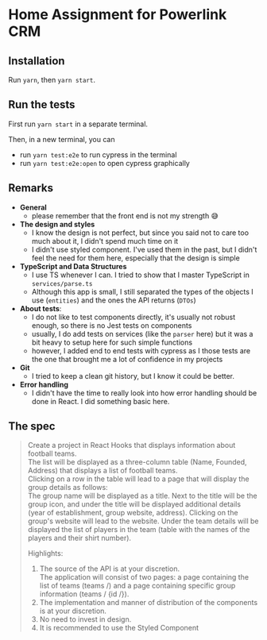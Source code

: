 # Home Assignment for Powerlink CRM

## Installation

Run `yarn`, then `yarn start`.

## Run the tests

First run `yarn start` in a separate terminal. 

Then, in a new terminal, you can
- run `yarn test:e2e` to run cypress in the terminal
- run `yarn test:e2e:open` to open cypress graphically

## Remarks

- **General**
  - please remember that the front end is not my strength 😅
- **The design and styles**
  - I know the design is not perfect, but since you said not to 
  care too much about it, I didn't spend much time on it
  - I didn't use styled component. I've used them in the past, 
  but I didn't feel the need for them here, especially that 
the design is simple
- **TypeScript and Data Structures**
  - I use TS whenever I can. I tried to show that I master TypeScript in `services/parse.ts`
  - Although this app is small, I still separated the types of the 
  objects I use (`entities`) and the ones the API returns (`DTOs`)
- **About tests**:
  - I do not like to test components directly, it's usually
  not robust enough, so there is no Jest tests on components
  - usually, I do add tests on services (like the `parser` here) 
  but it was a bit heavy to setup here for such simple functions  
  - however, I added end to end tests with cypress as I
  those tests are the one that brought me a lot of confidence
  in my projects
- **Git**
  - I tried to keep a clean git history, but I know it could be better.
- **Error handling**
  - I didn't have the time to really look into how error handling
  should be done in React. I did something basic here.
 

## The spec

> Create a project in React Hooks that displays information about football teams.   
> The list will be displayed as a three-column table (Name, Founded, Address) that displays a list of football teams.   
> Clicking on a row in the table will lead to a page that will display the group details as follows:   
> The group name will be displayed as a title. Next to the title will be the group icon, and under the title will be displayed additional details (year of establishment, group website, address). Clicking on the group's website will lead to the website. Under the team details will be displayed the list of players in the team (table with the names of the players and their shirt number).
> 
> Highlights:
> 1. The source of the API is at your discretion.   
> The application will consist of two pages: a page containing the list of teams (teams /) and a page containing specific group information (teams / {id /}).
> 3. The implementation and manner of distribution of the components is at your discretion.
> 4. No need to invest in design.
> 5. It is recommended to use the Styled Component
 
